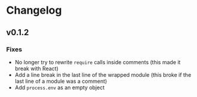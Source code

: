 # Changelog

## v0.1.2

### Fixes
* No longer try to rewrite `require` calls inside comments (this made it break with React)
* Add a line break in the last line of the wrapped module (this broke if the last line of a module was a comment)
* Add `process.env` as an empty object
